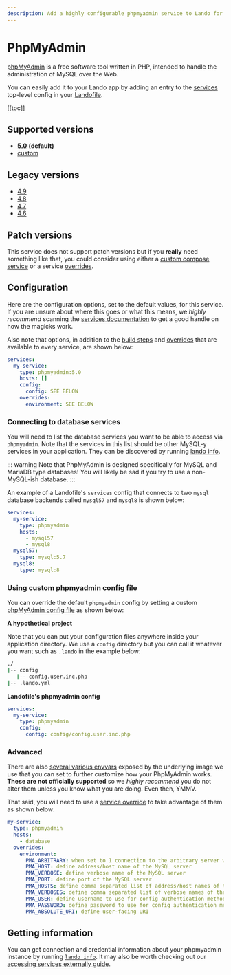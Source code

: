 ```yaml
---
description: Add a highly configurable phpmyadmin service to Lando for local development with all the power of Docker and Docker Compose; connect all your databases for easy GUI goodness.
---
```


# PhpMyAdmin

[phpMyAdmin](https://www.phpmyadmin.net/) is a free software tool written in PHP, intended to handle the administration of MySQL over the Web.

You can easily add it to your Lando app by adding an entry to the [services](./../config/services.md) top-level config in your [Landofile](./../config/lando.md).

[[toc]]

## Supported versions

*   **[5.0](https://hub.docker.com/r/phpmyadmin/phpmyadmin/)** **(default)**
*   [custom](./../config/services.md#advanced)

## Legacy versions

*   [4.9](https://hub.docker.com/r/phpmyadmin/phpmyadmin/)
*   [4.8](https://hub.docker.com/r/phpmyadmin/phpmyadmin/)
*   [4.7](https://hub.docker.com/r/phpmyadmin/phpmyadmin/)
*   [4.6](https://hub.docker.com/r/phpmyadmin/phpmyadmin/)

## Patch versions

This service does not support patch versions but if you **really** need something like that, you could consider using either a [custom compose service](./compose.md) or a service [overrides](./../config/services.md#overrides).

## Configuration

Here are the configuration options, set to the default values, for this service. If you are unsure about where this goes or what this means, we *highly recommend* scanning the [services documentation](./../config/services.md) to get a good handle on how the magicks work.

Also note that options, in addition to the [build steps](./../config/services.md#build-steps) and [overrides](./../config/services.md#overrides) that are available to every service, are shown below:

```yaml
services:
  my-service:
    type: phpmyadmin:5.0
    hosts: []
    config:
      config: SEE BELOW
    overrides:
      environment: SEE BELOW
```

### Connecting to database services

You will need to list the database services you want to be able to access via `phpmyadmin`. Note that the services in this list should be other MySQL-y services in your application. They can be discovered by running [lando info](./../cli/info.md).

::: warning Note that PhpMyAdmin is designed specifically for MySQL and MariaDB type databases!
You will likely be sad if you try to use a non-MySQL-ish database.
:::

An example of a Landofile's `services` config that connects to two `mysql` database backends called `mysql57` and `mysql8` is shown below:

```yaml
services:
  my-service:
    type: phpmyadmin
    hosts:
      - mysql57
      - mysql8
  mysql57:
    type: mysql:5.7
  mysql8:
    type: mysql:8
```

### Using custom phpmyadmin config file

You can override the default `phpmyadmin` config by setting a custom [phpMyAdmin config file](https://docs.phpmyadmin.net/en/latest/config.html) as shown below:

**A hypothetical project**

Note that you can put your configuration files anywhere inside your application directory. We use a `config` directory but you can call it whatever you want such as `.lando` in the example below:

```bash
./
|-- config
   |-- config.user.inc.php
|-- .lando.yml
```

**Landofile's phpmyadmin config**

```yaml
services:
  my-service:
    type: phpmyadmin
    config:
      config: config/config.user.inc.php
```

### Advanced

There are also [several various envvars](https://hub.docker.com/r/phpmyadmin/phpmyadmin/) exposed by the underlying image we use that you can set to further customize how your PhpMyAdmin works. **These are not officially supported** so we *highly recommend* you do not alter them unless you know what you are doing. Even then, YMMV.

That said, you will need to use a [service override](./../config/services.md#overrides) to take advantage of them as shown below:

```yaml
my-service:
  type: phpmyadmin
  hosts:
    - database
  overrides:
    environment:
      PMA_ARBITRARY: when set to 1 connection to the arbitrary server will be allowed
      PMA_HOST: define address/host name of the MySQL server
      PMA_VERBOSE: define verbose name of the MySQL server
      PMA_PORT: define port of the MySQL server
      PMA_HOSTS: define comma separated list of address/host names of the MySQL servers
      PMA_VERBOSES: define comma separated list of verbose names of the MySQL servers
      PMA_USER: define username to use for config authentication method
      PMA_PASSWORD: define password to use for config authentication method
      PMA_ABSOLUTE_URI: define user-facing URI
```

## Getting information

You can get connection and credential information about your phpmyadmin instance by running [`lando info`](./../cli/info.md). It may also be worth checking out our [accessing services externally guide](./../guides/external-access.md).

<RelatedGuides tag="PhpMyAdmin"/>
